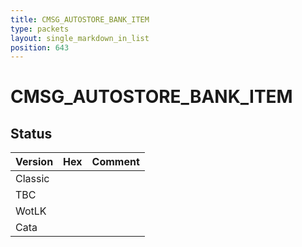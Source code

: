 ```yaml
---
title: CMSG_AUTOSTORE_BANK_ITEM
type: packets
layout: single_markdown_in_list
position: 643
---
```


# CMSG_AUTOSTORE_BANK_ITEM

## Status

Version | Hex | Comment
---------- | ---------- | ---------- 
Classic |  |  
TBC |  |  
WotLK |  |  
Cata |  |  
